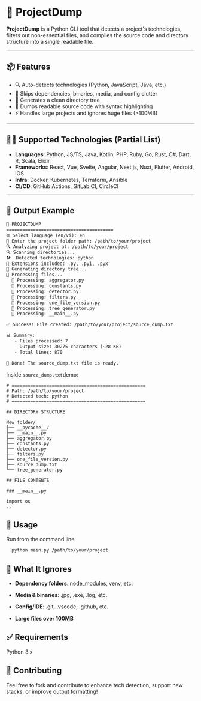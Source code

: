 # 🚀 ProjectDump

**ProjectDump** is a Python CLI tool that detects a project's technologies, filters out non-essential files, and compiles the source code and directory structure into a single readable file.

---

## 📦 Features

- 🔍 Auto-detects technologies (Python, JavaScript, Java, etc.)
- 🧹 Skips dependencies, binaries, media, and config clutter
- 🌲 Generates a clean directory tree
- 📄 Dumps readable source code with syntax highlighting
- ⚡ Handles large projects and ignores huge files (>100MB)

---

## 🧑‍💻 Supported Technologies (Partial List)

- **Languages**: Python, JS/TS, Java, Kotlin, PHP, Ruby, Go, Rust, C#, Dart, R, Scala, Elixir
- **Frameworks**: React, Vue, Svelte, Angular, Next.js, Nuxt, Flutter, Android, iOS
- **Infra**: Docker, Kubernetes, Terraform, Ansible
- **CI/CD**: GitHub Actions, GitLab CI, CircleCI

---

## 📂 Output Example

```txt
🚀 PROJECTDUMP
========================================
🌐 Select language (en/vi): en
📂 Enter the project folder path: /path/to/your/project
🔍 Analyzing project at: /path/to/your/project
🔍 Scanning directories...
🛠️  Detected technologies: python
📁 Extensions included: .py, .pyi, .pyx
📁 Generating directory tree...
📄 Processing files...
  📝 Processing: aggregator.py
  📝 Processing: constants.py
  📝 Processing: detector.py
  📝 Processing: filters.py
  📝 Processing: one_file_version.py
  📝 Processing: tree_generator.py
  📝 Processing: __main__.py

✅ Success! File created: /path/to/your/project/source_dump.txt

📊 Summary:
   - Files processed: 7
   - Output size: 30275 characters (~28 KB)
   - Total lines: 870

🎉 Done! The source_dump.txt file is ready.
```

Inside `source_dump.txt`demo:

```text
# ==================================================
# Path: /path/to/your/project
# Detected tech: python
# ==================================================

## DIRECTORY STRUCTURE

New folder/
├── __pycache__/
├── __main__.py
├── aggregator.py
├── constants.py
├── detector.py
├── filters.py
├── one_file_version.py
├── source_dump.txt
└── tree_generator.py

## FILE CONTENTS

### __main__.py

import os
...
```

## 🚀 Usage

Run from the command line:

```bash
  python main.py /path/to/your/project
```

## 📁 What It Ignores

- **Dependency folders**: node_modules, venv, etc.

- **Media & binaries**: .jpg, .exe, .log, etc.

- **Config/IDE**: .git, .vscode, .github, etc.

- **Large files over 100MB**

## ✅ Requirements

Python 3.x

## 🤝 Contributing

Feel free to fork and contribute to enhance tech detection, support new stacks, or improve output formatting!
